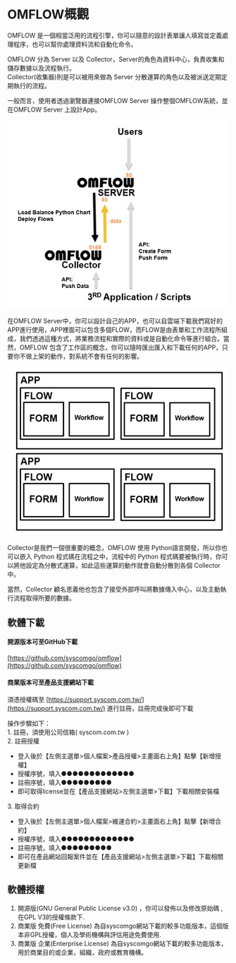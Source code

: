 # OMFLOW概觀

OMFLOW 是一個相當泛用的流程引擎，你可以隨意的設計表單讓人填寫並定義處理程序，也可以幫你處理資料流和自動化命令。

OMFLOW 分為 Server 以及 Collector，Server的角色為資料中心，負責收集和儲存數據以及流程執行。\
Collector(收集器)則是可以被用來做為 Server 分散運算的角色以及被派送定期定期執行的流程。

一般而言，使用者透過瀏覽器連接OMFLOW Server 操作整個OMFLOW系統，並在OMFLOW Server 上設計App。

![](<../.gitbook/assets/tu-pian- (51).png>)

在OMFLOW Server中，你可以設計自己的APP，也可以自雲端下載我們寫好的APP進行使用，APP裡面可以包含多個FLOW，而FLOW是由表單和工作流程所組成，我們透過這種方式，將業務流程和實際的資料或是自動化命令等進行組合。當然，OMFLOW 包含了工作區的概念，你可以隨時匯出匯入和下載任何的APP，只要你不做上架的動作，對系統不會有任何的影響。

![](<../.gitbook/assets/tu-pian- (14).png>)

Collector是我們一個很重要的概念，OMFLOW 使用 Python語言開發，所以你也可以嵌入 Python 程式碼在流程之中，流程中的 Python 程式碼要被執行時，你可以將他設定為分散式運算，如此這些運算的動作就會自動分散到各個 Collector 中。

當然，Collector 顧名思義他也包含了接受外部呼叫將數據傳入中心，以及主動執行流程取得所要的數據。



## 軟體下載

#### 開源版本可至GitHub下載

[https://github.com/syscomgo/omflow](https://github.com/syscomgo/omflow)

#### 商業版本可至產品支援網站下載

須憑授權碼至 [https://support.syscom.com.tw/](https://support.syscom.com.tw/) 進行註冊，註冊完成後即可下載

操作步驟如下：\
1\. 註冊，須使用公司信箱( syscom.com.tw )\
2\. 註冊授權

* 登入後於【左側主選單>個人檔案>產品授權>主畫面右上角】點擊【新增授權】
* 授權序號，填入●●●●●●●●●●●●●
* 註冊序號，填入●●●●●●●●●
* 即可取得license並在【產品支援網站>左側主選單>下載】下載相關安裝檔

3\. 取得合約

* 登入後於【左側主選單>個人檔案>維運合約>主畫面右上角】點擊【新增合約】
* 授權序號，填入●●●●●●●●●●●●●
* 註冊序號，填入●●●●●●●●●
* 即可在產品網站回報案件並在【產品支援網站>左側主選單>下載】下載相關更新檔

## 軟體授權

1. 開源版(GNU General Public License v3.0) ，你可以發佈以及修改原始碼 , 在GPL V3的授權條款下.
2. 商業版 免費(Free License) 為自syscomgo網站下載的較多功能版本，這個版本非GPL授權，個人及學術機構與評估用途免費使用.
3. 商業版 企業(Enterprise License) 為自syscomgo網站下載的較多功能版本，用於商業目的或企業，組織，政府或教育機構。

